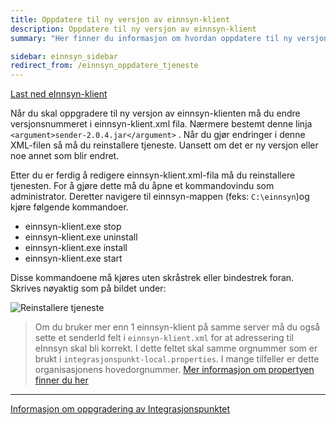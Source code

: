```yaml
---
title: Oppdatere til ny versjon av einnsyn-klient
description: Oppdatere til ny versjon av einnsyn-klient
summary: "Her finner du informasjon om hvordan oppdatere til ny versjon av einnsyn-klient"

sidebar: einnsyn_sidebar
redirect_from: /einnsyn_oppdatere_tjeneste
---
```

[Last ned eInnsyn-klient](https://github.com/difi/einnsyn-klient/releases)

Når du skal oppgradere til ny versjon av einnsyn-klienten må du endre versjonsnummeret i einnsyn-klient.xml fila. Nærmere bestemt denne linja ```<argument>sender-2.0.4.jar</argument>``` . Når du gjør endringer i denne XML-filen så må du reinstallere tjeneste.  Uansett om det er ny versjon eller noe annet som blir endret. 

Etter du er ferdig å redigere einnsyn-klient.xml-fila må du reinstallere tjenesten. For å gjøre dette må du åpne et kommandovindu som administrator. Deretter navigere til einnsyn-mappen (feks: ```C:\einnsyn```)og kjøre følgende kommandoer. 

* einnsyn-klient.exe stop
* einnsyn-klient.exe uninstall
* einnsyn-klient.exe install
* einnsyn-klient.exe start

Disse kommandoene må kjøres uten skråstrek eller bindestrek foran. Skrives nøyaktig som på bildet under:

![Reinstallere tjeneste]({{site.baseurl}}/images/einnsyn/reinstall_klient.png)


> Om du bruker mer enn 1 einnsyn-klient på samme server må du også sette et senderId felt i ```einnsyn-klient.xml``` for at adressering til eInnsyn skal bli korrekt. I dette feltet skal samme orgnummer som er brukt i ```integrasjonspunkt-local.properties```. I mange tilfeller er dette organisasjonens hovedorgnummer. [Mer informasjon om propertyen finner du her]({{site.baseurl}}/docs/eInnsyn/einnsyn_flere_klienter)

---

[Informasjon om oppgradering av Integrasjonspunktet]({{site.baseurl}}/docs/eFormidling/installasjon/eformidling_oppgradere)
